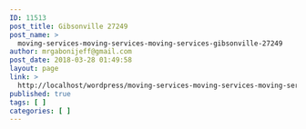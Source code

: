 ```yaml
---
ID: 11513
post_title: Gibsonville 27249
post_name: >
  moving-services-moving-services-moving-services-gibsonville-27249
author: mrgabonijeff@gmail.com
post_date: 2018-03-28 01:49:58
layout: page
link: >
  http://localhost/wordpress/moving-services-moving-services-moving-services-gibsonville-27249/
published: true
tags: [ ]
categories: [ ]
---
```

